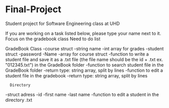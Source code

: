 # Final-Project
Student project for Software Engineering class at UHD

If you are working on a task listed below, please type your name next to it. Focus on the gradebook class
Need to do list

  GradeBook Class
  -course struct
    -string name
    -int array for grades
  -student struct
      -password
      -Name
      -array for course struct
  -function to write a student file and save it as a .txt file (the file name should be the id + .txt ex. "012345.txt") in the GradeBook folder
  -function to search student file in the GradeBook folder
    -return type: string array, split by lines
  -function to edit a student file in the gradebook
    -return type: string array, split by lines
    
      Directory
  -struct adress
    -id
    -first name
    -last name
  -function to edit a student in the directory .txt
    
    
